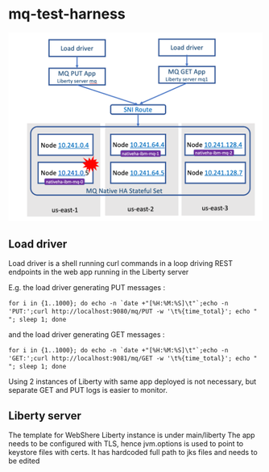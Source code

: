 # mq-test-harness


![Test harness](images/harness.png)

## Load driver
Load driver is a shell running curl commands in a loop driving REST endpoints in the web app running in the Liberty server

E.g. the load driver generating PUT messages :

```
for i in {1..1000}; do echo -n `date +"[%H:%M:%S]\t"`;echo -n 'PUT:';curl http://localhost:9080/mq/PUT -w '\t%{time_total}'; echo " "; sleep 1; done
```
and the load driver generating GET messages :

```
for i in {1..1000}; do echo -n `date +"[%H:%M:%S]\t"`;echo -n 'GET:';curl http://localhost:9081/mq/GET -w '\t%{time_total}'; echo " "; sleep 1; done
```

Using 2 instances of Liberty with same app deployed is not necessary, but separate GET and PUT logs is easier to monitor.

## Liberty server
The template for WebShere Liberty instance is under main/liberty
The app needs to be configured with TLS, hence jvm.options is used to point to keystore files with certs. It has hardcoded full path to jks files and needs to be edited

